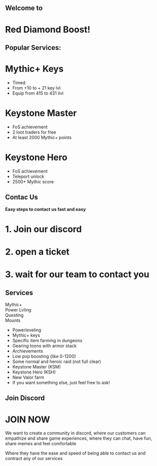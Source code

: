 ## Welcome to
# Red Diamond Boost!

## Popular Services:
<div class="container">
    <h1>Mythic+ Keys</h1>
    <ul>
        <li>Timed</li>
        <li>From +10 to + 21 key lvl</li>
        <li>Equip from 415 to 431 ilvl</li>
    </ul>
</div>

<div class="container">
    <h1>Keystone Master</h1>
    <ul>
        <li>FoS achievement</li>
        <li>2 loot traders for free</li>
        <li>At least 2000 Mythic+ points</li>
    </ul>
</div>

<div class="container">
    <h1>Keystone Hero</h1>
    <ul>
        <li>FoS achievement</li>
        <li>Teleport unlock</li>
        <li>2500+ Mythic score</li>
    </ul>
</div>

## Contac Us

**Easy steps to contact us fast and easy**
<div class="container">
    <h1>1. Join our discord</h1>
</div>
<div class="container">
    <h1>2. open a ticket</h1>
</div>
<div class="container">
    <h1>3. wait for our team to contact you</h1>
</div>

## Services
<div class="container">
Mythic+
</div>
<div class="container">
Power Lvling
</div>
<div class="container">
Questing
</div>
<div class="container">
Mounts
</div>

- Powerleveling
- Mythic+ keys
- Specific item farming in dungeons
- Gearing toons with armor stack
- Archievements
- Low pvp boosting (like 0-1200)
- Some normal and heroic raid (not full clear)
- Keystone Master (KSM)
- Keystone Hero (KSH)
- New Valor farm
- If you want something else, just feel free to ask!

## Join Discord
<div>
<h1>JOIN NOW</h1>

We want to create a community in discord, where our customers can empathize and share game experiences, where they can chat, have fun, share memes and feel comfortable 

Where they have the ease and speed of being able to contact us and contract any of our services
</div>